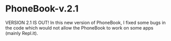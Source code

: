 # PhoneBook-v.2.1
VERSION 2.1 IS OUT! In this new version of PhoneBook, I fixed some bugs in the code which would not allow the PhoneBook to work on some apps (mainly Repl.it). 
